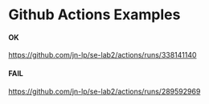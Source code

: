 # Github Actions Examples
#### OK
https://github.com/jn-lp/se-lab2/actions/runs/338141140
#### FAIL
https://github.com/jn-lp/se-lab2/actions/runs/289592969
